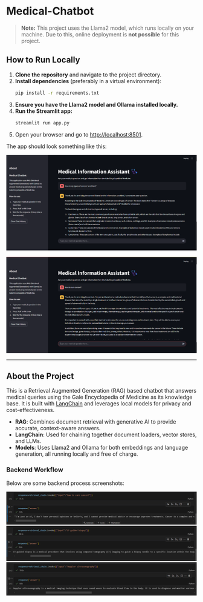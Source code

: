 # Medical-Chatbot

> **Note:** This project uses the Llama2 model, which runs locally on your machine. Due to this, online deployment is **not possible** for this project.

## How to Run Locally

1. **Clone the repository** and navigate to the project directory.
2. **Install dependencies** (preferably in a virtual environment):
    ```sh
    pip install -r requirements.txt
    ```
3. **Ensure you have the Llama2 model and Ollama installed locally.**
4. **Run the Streamlit app:**
    ```sh
    streamlit run app.py
    ```
5. Open your browser and go to [http://localhost:8501](http://localhost:8501).

The app should look something like this:

![Screenshot 1](screenshots/2.png)


![Screenshot 2](screenshots/1.png)

---

## About the Project

This is a Retrieval Augmented Generation (RAG) based chatbot that answers medical queries using the Gale Encyclopedia of Medicine as its knowledge base. It is built with [LangChain](https://www.langchain.com/) and leverages local models for privacy and cost-effectiveness.

- **RAG**: Combines document retrieval with generative AI to provide accurate, context-aware answers.
- **LangChain**: Used for chaining together document loaders, vector stores, and LLMs.
- **Models**: Uses Llama2 and Ollama for both embeddings and language generation, all running locally and free of charge.

### Backend Workflow

Below are some backend process screenshots:

![Backend Screenshot 3](screenshots/3.png)
![Backend Screenshot 4](screenshots/4.png)
![Backend Screenshot 5](screenshots/5.png)
